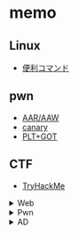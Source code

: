# memo

## Linux

- [便利コマンド](https://github.com/ishidanow/memo/tree/main/Linux/便利コマンド.md)

## pwn

- [AAR/AAW](https://github.com/ishidanow/memo/blob/main/pwn/AAR-AAW.md)
- [canary](https://github.com/ishidanow/memo/blob/main/pwn/canary.md)
- [PLT+GOT](https://github.com/ishidanow/memo/blob/main/pwn/PLT%2BGOT.md)


## CTF

- [TryHackMe](https://github.com/ishidanow/memo/blob/main/CTF/TryHackMe.md)

<details>
<summary>Web</summary>

- [Kioptrix Level1](https://github.com/ishidanow/memo/blob/main/CTF%20(Web)/TryHackMe.md)

</details>

<details>
<summary>Pwn</summary>

- [Kioptrix Level1](https://github.com/ishidanow/memo/blob/main/CTF%20(Web)/TryHackMe.md)

</details>

<details>
<summary>AD</summary>

- [Kioptrix Level1](https://github.com/ishidanow/memo/blob/main/CTF%20(Web)/TryHackMe.md)

</details>
